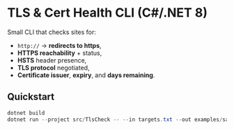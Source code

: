 # TLS & Cert Health CLI (C#/.NET 8)

Small CLI that checks sites for:
- `http://` → **redirects to https**,
- **HTTPS reachability** + status,
- **HSTS** header presence,
- **TLS protocol** negotiated,
- **Certificate issuer**, **expiry**, and **days remaining**.

## Quickstart
```powershell
dotnet build
dotnet run --project src/TlsCheck -- --in targets.txt --out examples/sample.jsonl --fail-if-expiring 30